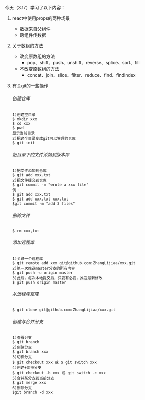 今天（3.17）学习了以下内容：

1. react中使用props的两种场景

   - 数据来自父组件
   - 跨组件传数据

2. 关于数组的方法

   - 改变原数组的方法
     - pop、shift、push、unshift、reverse、splice、sort、fill
   - 不改变原数组的方法
     - concat、join、slice、filter、reduce、find、findIndex

3. 有关git的一些操作

   ###### 创建仓库

   ```shell
   1)创建空目录
   $ mkdir xxx
   $ cd xxx
   $ pwd
   显示当前目录
   2)把这个目录变成git可以管理的仓库
   $ git init
   ```

   ###### 把目录下的文件添加到版本库

   ```shell
   1)把文件添加到仓库
   $ git add xxx.txt
   2)把文件提交到仓库
   $ git commit -m "wrote a xxx file"
   例：
   $ git add xxx.txt
   $ git add xxx.txt xxx.txt
   $git commit -m "add 3 files"
   ```

   ###### 删除文件

   ```shell
   $ rm xxx,txt
   ```

   ###### 添加远程库

   ```shell
   1)关联一个远程库
   $ git remote add xxx git@github.com:ZhangLijiaa/xxx.git
   2)第一次推送master分支的所有内容
   $ git push -u origin master
   3)此后，每次本地提交后，只要有必要，推送最新修改
   $ git push origin master
   ```

   ###### 从远程库克隆

   ```shell
   $ git clone git@github.com:ZhangLijiaa/xxx.git
   ```

   ###### 创建与合并分支

   ```shell
   1)查看分支
   $ git branch
   2)创建分支
   $ git branch xxx
   3)切换分支
   $ git checkout xxx 或 $ git switch xxx
   4)创建+切换分支
   $ git checkout -b xxx 或 git switch -c xxx
   5)合并某分支到当前分支
   $ git merge xxx
   6)删除分支
   $git branch -d xxx
   ```